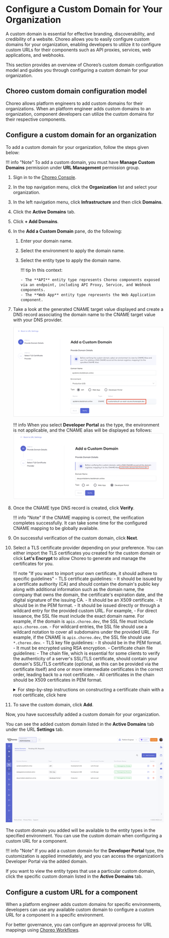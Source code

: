 
# Configure a Custom Domain for Your Organization

A custom domain is essential for effective branding, discoverability, and credibility of a website. Choreo allows you to easily configure custom domains for your organization, enabling developers to utilize it to configure custom URLs for their components such as API proxies, services, web applications, and webhooks.

This section provides an overview of Choreo’s custom domain configuration model and guides you through configuring a custom domain for your organization.

## Choreo custom domain configuration model

Choreo allows platform engineers to add custom domains for their organizations. When an platform engineer adds custom domains to an organization, component developers can utilize the custom domains for their respective components.

## Configure a custom domain for an organization

To add a custom domain for your organization, follow the steps given below:

!!! info "Note"
     To add a custom domain, you must have **Manage Custom Domains** permission under **URL Management** permission group.

1.  Sign in to the [Choreo Console](https://console.choreo.dev/).
2.  In the top navigation menu, click the **Organization** list and select your organization.
3.  In the left navigation menu, click **Infrastructure** and then click **Domains**.
4.  Click the **Active Domains** tab.
5.  Click **+ Add Domains**.
6.  In the **Add a Custom Domain** pane, do the following:

    1.  Enter your domain name.
    2.  Select the environment to apply the domain name.
    3.  Select the entity type to apply the domain name.

        !!! tip
            In this context:

            - The **API** entity type represents Choreo components exposed via an endpoint, including API Proxy, Service, and Webhook components.
            - The **Web App** entity type represents the Web Application component.

7.  Take a look at the generated CNAME target value displayed and create a DNS record associating the domain name to the CNAME target value with your DNS provider.

    ![CNAME target value](../../assets/img/administer/configure-domain/cname-target-value.png)

    !!! info
        When you select **Developer Portal** as the type, the environment is not applicable, and the CNAME alias will be displayed as follows:
    ![Developer Portal CNAME target value](../../assets/img/administer/configure-domain/developer-portal-cname-target-value.png)

8.  Once the CNAME type DNS record is created, click **Verify**.

    !!! info "Note"
            If the CNAME mapping is correct, the verification completes successfully. It can take some time for the configured CNAME mapping to be globally available.

9.  On successful verification of the custom domain, click **Next**.
10. Select a TLS certificate provider depending on your preference. You can either import the TLS certificates you created for the custom domain or click **Let's Encrypt** to allow Choreo to generate and manage the certificates for you.


    !!! note "If you want to import your own certificate, it should adhere to specific guidelines"
          - TLS certificate guidelines:
             - It should be issued by a certificate authority (CA) and should contain the domain's public key along with additional information such as the domain name, the company that owns the domain, the certificate's expiration date, and the digital signature of the issuing CA.
             - It should be an X509 certificate.
             - It should be in the PEM format.
             - It should be issued directly or through a wildcard entry for the provided custom URL. For example,
                - For direct issuance, the SSL file must include the exact domain name. For example, if the domain is `apis.choreo.dev`, the SSL file must include `apis.choreo.com`.
                - For wildcard entries, the SSL file should use a wildcard notation to cover all subdomains under the provided URL. For example, if the CNAME is `apis.choreo.dev`, the SSL file should use `*.choreo.dev`.
          - TLS key file guidelines:
             - It should be in the PEM format.
             - It must be encrypted using RSA encryption.
          - Certificate chain file guidelines:
             - The chain file, which is essential for some clients to verify the authenticity of a server's SSL/TLS certificate, should contain your domain's SSL/TLS certificate (optional, as this can be provided via the certificate itself) and one or more intermediate certificates in the correct order, leading back to a root certificate.
             - All certificates in the chain should be X509 certificates in PEM format.
               <details><summary>For step-by-step instructions on constructing a certificate chain with a root certificate, click here</summary>
               To construct a certificate chain with a root certificate, you must organize and combine the certificates in the correct sequence. A typical certificate chain consists of the following:
                 - **Root certificate**: The trusted self-signed certificate issued by the certificate authority (CA).
                 - **Intermediate certificates** (if any): Certificates issued by the root CA to subordinate CAs.
                 - **Leaf certificate**: Your end-entity certificate issued by the CA. This is an optional certificate that may be included within the chain or provided separately.<br><br>
                Follow these steps to construct the certificate chain:
                    1. Obtain and organize your certificates in the correct order:
                        - **Leaf certificate**: The public certificate issued by the CA. This is optional and may be included within the chain or provided separately.
                        - **Intermediate certificates**: Obtain these from the CA, if applicable.
                        - **Root certificate**: Obtain this from the CA.  If it is self-signed, it serves as the trust anchor.
                    2. Combine the certificates into a single file in the following order:
                        - Leaf certificate: This is your public certificate issued by the CA.
                        - Intermediate certificates if applicable: Include these in the correct hierarchical order.
                        - Root certificate: Include this at the end of the file.<br><br>
                        Use a text editor or a command-line tool to concatenate the certificates into one file, ensuring each certificate begins and ends with the proper markers. Also make sure the `BEGIN CERTIFICATE` and `END CERTIFICATE` markers appear on a new line:
                    ```
                     -----BEGIN CERTIFICATE-----
                     <Leaf Certificate Content>
                     -----END CERTIFICATE-----
                     -----BEGIN CERTIFICATE-----
                     <Intermediate Certificate Content>
                     -----END CERTIFICATE-----
                     -----BEGIN CERTIFICATE-----
                     <Root Certificate Content>
                     -----END CERTIFICATE-----
                    ```
                    3. Save the concatenated file. You can save it with a name such as `certificate_chain.pem`.
                    4. Use the following command to verify that your certificate chain is constructed correctly:
                    ```
                    openssl verify -CAfile <root_or_bundle_cert>.pem certificate_chain.pem
                    ```
                    Replace `<root_or_bundle_cert>.pem` with the path to your root certificate or a bundle containing both the root and intermediate certificates.
                    5. Once the certificate chain is verified, upload it via the Choreo Console:
                        ![Upload certificate chain](../../assets/img/administer/configure-domain/upload-certificate-chain.png)
                        - If the constructed chain includes the leaf certificate, follow these steps:
                            - Upload the constructed certificate chain in the **TLS Certificate** field.
                            - Upload the private key file in the **TLS Key File** field.
                            - Do not upload a certificate chain file, as it is already included in the TLS certificate.
                        - If the constructed chain does not include the leaf certificate, follow these steps:
                            - Upload the leaf certificate in the **TLS Certificate** field.
                            - Upload the private key file in the **TLS Key File** field.
                            - Upload the constructed certificate chain in the **Certificate Chain File** field.

     To proceed with this step in this guide, click **Let's Encrypt**.

11. To save the custom domain, click **Add**.

Now, you have successfully added a custom domain for your organization.

You can see the added custom domain listed in the **Active Domains** tab under the URL **Settings** tab.

![Active domains](../../assets/img/administer/configure-domain/active-domains.png)

The custom domain you added will be available to the entity types in the specified environment. You can use the custom domain when configuring a custom URL for a component.

!!! info "Note"
        If you add a custom domain for the **Developer Portal** type, the customization is applied immediately, and you can access the organization’s Developer Portal via the added domain.

If you want to view the entity types that use a particular custom domain, click the specific custom domain listed in the **Active Domains** tab.

## Configure a custom URL for a component

When a platform engineer adds custom domains for specific environments, developers can use any available custom domain to configure a custom URL for a component in a specific environment.

For better governance, you can configure an approval process for URL mappings using [Choreo Workflows](../governance/workflows.configure-approvals-for-choreo-workflows.md).
